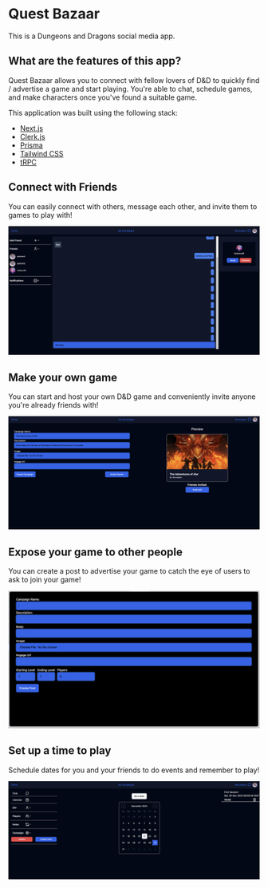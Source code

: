 # Quest Bazaar

This is a Dungeons and Dragons social media app.

## What are the features of this app?

Quest Bazaar allows you to connect with fellow lovers of D&D to quickly find / advertise a game and start playing. You're able to chat, 
schedule games, and make characters once you've found a suitable game.

This application was built using the following stack: 

- [Next.js](https://nextjs.org)
- [Clerk.js](https://clerk.com/)
- [Prisma](https://prisma.io)
- [Tailwind CSS](https://tailwindcss.com)
- [tRPC](https://trpc.io)

## Connect with Friends

You can easily connect with others, message each other, and invite them to games to play with!

<img src="Contacts.png" />


## Make your own game

You can start and host your own D&D game and conveniently invite anyone you're already friends with!

<img src="Create Campaign.png" />


## Expose your game to other people

You can create a post to advertise your game to catch the eye of users to ask to join your game!

<img src="Campaign Post.png" />


## Set up a time to play

Schedule dates for you and your friends to do events and remember to play!

<img src="DnD Scheduler.png" />


